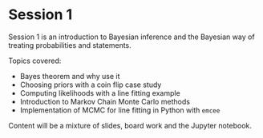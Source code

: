 # Session 1

Session 1 is an introduction to Bayesian inference and the Bayesian way of treating probabilities and statements.

Topics covered:
- Bayes theorem and why use it
- Choosing priors with a coin flip case study
- Computing likelihoods with a line fitting example
- Introduction to Markov Chain Monte Carlo methods
- Implementation of MCMC for line fitting in Python with `emcee`

Content will be a mixture of slides, board work and the Jupyter notebook.
